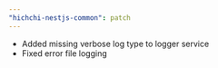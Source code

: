 ```yaml
---
"hichchi-nestjs-common": patch
---
```


- Added missing verbose log type to logger service
- Fixed error file logging
